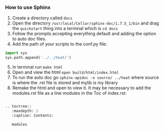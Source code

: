 ### How to use Sphinx

1. Create a directory called `docs`
2. Open the directory `/usr/local/Cellar/sphinx-doc/1.7.5_1/bin` and drag the `quickstart` thing into a terminal which is `cd docs`
3. Follow the prompts accepting everything default and adding the option to auto doc files.
4. Add the path of your scripts to the conf.py file:
```python
import sys
sys.path.append('../../heat/')
```
5. In terminal run `make html`
6. Open and view the html `open build/html/index.html`
7. To run the auto doc go `sphinx-apidoc -o source/ ../heat` where source is where the .rst file is stored and mylib is my library
8. Remake the html and open to view it. It may be necessary to add the modules.rst file as a line modules in the Toc of index.rst:
```python

.. toctree::
   :maxdepth: 2
   :caption: Contents:

   modules

```
